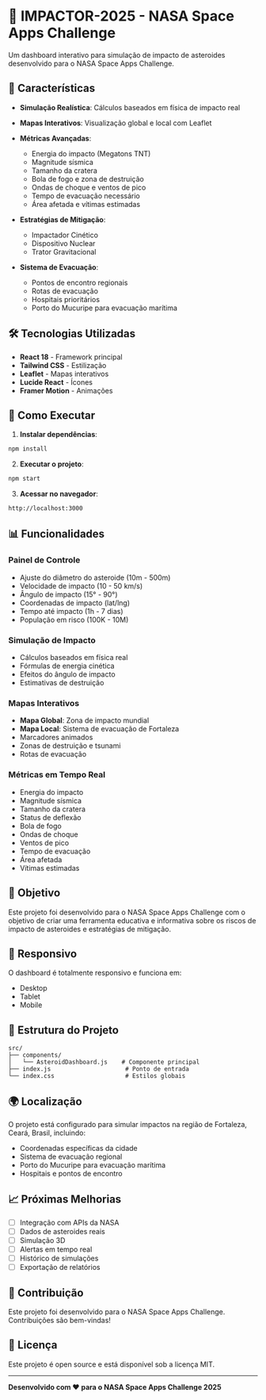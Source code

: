 # 🚀 IMPACTOR-2025 - NASA Space Apps Challenge

Um dashboard interativo para simulação de impacto de asteroides desenvolvido para o NASA Space Apps Challenge.

## 🌟 Características

- **Simulação Realística**: Cálculos baseados em física de impacto real
- **Mapas Interativos**: Visualização global e local com Leaflet
- **Métricas Avançadas**: 
  - Energia do impacto (Megatons TNT)
  - Magnitude sísmica
  - Tamanho da cratera
  - Bola de fogo e zona de destruição
  - Ondas de choque e ventos de pico
  - Tempo de evacuação necessário
  - Área afetada e vítimas estimadas

- **Estratégias de Mitigação**:
  - Impactador Cinético
  - Dispositivo Nuclear
  - Trator Gravitacional

- **Sistema de Evacuação**: 
  - Pontos de encontro regionais
  - Rotas de evacuação
  - Hospitais prioritários
  - Porto do Mucuripe para evacuação marítima

## 🛠️ Tecnologias Utilizadas

- **React 18** - Framework principal
- **Tailwind CSS** - Estilização
- **Leaflet** - Mapas interativos
- **Lucide React** - Ícones
- **Framer Motion** - Animações

## 🚀 Como Executar

1. **Instalar dependências**:
```bash
npm install
```

2. **Executar o projeto**:
```bash
npm start
```

3. **Acessar no navegador**:
```
http://localhost:3000
```

## 📊 Funcionalidades

### Painel de Controle
- Ajuste do diâmetro do asteroide (10m - 500m)
- Velocidade de impacto (10 - 50 km/s)
- Ângulo de impacto (15° - 90°)
- Coordenadas de impacto (lat/lng)
- Tempo até impacto (1h - 7 dias)
- População em risco (100K - 10M)

### Simulação de Impacto
- Cálculos baseados em física real
- Fórmulas de energia cinética
- Efeitos do ângulo de impacto
- Estimativas de destruição

### Mapas Interativos
- **Mapa Global**: Zona de impacto mundial
- **Mapa Local**: Sistema de evacuação de Fortaleza
- Marcadores animados
- Zonas de destruição e tsunami
- Rotas de evacuação

### Métricas em Tempo Real
- Energia do impacto
- Magnitude sísmica
- Tamanho da cratera
- Status de deflexão
- Bola de fogo
- Ondas de choque
- Ventos de pico
- Tempo de evacuação
- Área afetada
- Vítimas estimadas

## 🎯 Objetivo

Este projeto foi desenvolvido para o NASA Space Apps Challenge com o objetivo de criar uma ferramenta educativa e informativa sobre os riscos de impacto de asteroides e estratégias de mitigação.

## 📱 Responsivo

O dashboard é totalmente responsivo e funciona em:
- Desktop
- Tablet
- Mobile

## 🔧 Estrutura do Projeto

```
src/
├── components/
│   └── AsteroidDashboard.js    # Componente principal
├── index.js                     # Ponto de entrada
└── index.css                    # Estilos globais
```

## 🌍 Localização

O projeto está configurado para simular impactos na região de Fortaleza, Ceará, Brasil, incluindo:
- Coordenadas específicas da cidade
- Sistema de evacuação regional
- Porto do Mucuripe para evacuação marítima
- Hospitais e pontos de encontro

## 📈 Próximas Melhorias

- [ ] Integração com APIs da NASA
- [ ] Dados de asteroides reais
- [ ] Simulação 3D
- [ ] Alertas em tempo real
- [ ] Histórico de simulações
- [ ] Exportação de relatórios

## 🤝 Contribuição

Este projeto foi desenvolvido para o NASA Space Apps Challenge. Contribuições são bem-vindas!

## 📄 Licença

Este projeto é open source e está disponível sob a licença MIT.

---

**Desenvolvido com ❤️ para o NASA Space Apps Challenge 2025**
